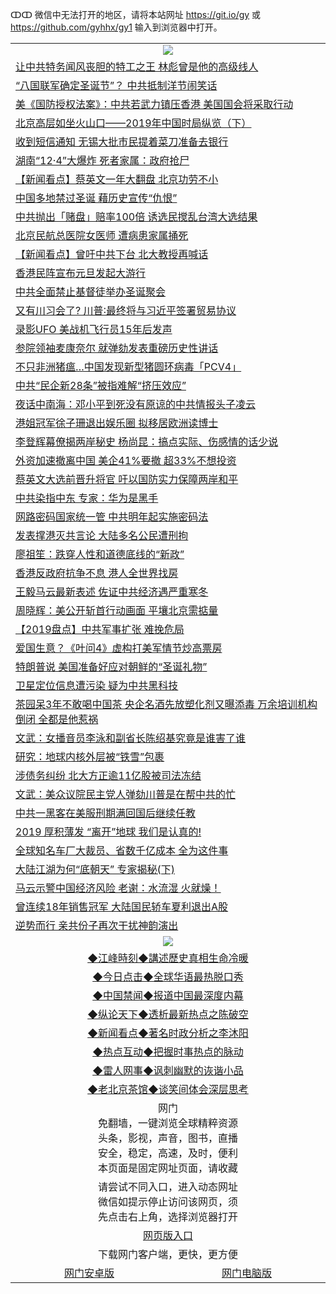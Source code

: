 ↀↀ 微信中无法打开的地区，请将本站网址 https://git.io/gy 或 https://github.com/gyhhx/gy1 输入到浏览器中打开。 

 <table>

  <tr>
    <td colspan="2" align=center><img src="https://cdn.jsdelivr.net/gh/gyoupiodf/im1/20190822-2.jpg"></td>
 </tr>

<tr><td colspan="2" align="left"><a href="https://xball.casa/oo.aspx?name=c1110564&key=eqxowaguscvmxdgc&from=yy">让中共特务闻风丧胆的特工之王 林彪曾是他的高级线人</a></td></tr>
<tr><td colspan="2" align="left"><a href="https://xball.casa/oo.aspx?name=c1110550&key=eqxowaguscvmxdgc&from=yy">“八国联军确定圣诞节”？ 中共抵制洋节闹笑话</a></td></tr>
<tr><td colspan="2" align="left"><a href="https://xball.casa/oo.aspx?name=c1110562&key=eqxowaguscvmxdgc&from=yy">美《国防授权法案》：中共若武力镇压香港 美国国会将采取行动</a></td></tr>
<tr><td colspan="2" align="left"><a href="https://xball.casa/oo.aspx?name=c1110468&key=eqxowaguscvmxdgc&from=yy">北京高层如坐火山口——2019年中国时局纵览（下）</a></td></tr>
<tr><td colspan="2" align="left"><a href="https://xball.casa/oo.aspx?name=c1110576&key=eqxowaguscvmxdgc&from=yy">收到短信通知 无锡大批市民提着菜刀准备去银行</a></td></tr>
<tr><td colspan="2" align="left"><a href="https://xball.casa/oo.aspx?name=c1110533&key=eqxowaguscvmxdgc&from=yy">湖南“12·4”大爆炸 死者家属：政府抢尸</a></td></tr>
<tr><td colspan="2" align="left"><a href="https://xball.casa/oo.aspx?name=c1110498&key=eqxowaguscvmxdgc&from=yy">【新闻看点】蔡英文一年大翻盘 北京功劳不小</a></td></tr>
<tr><td colspan="2" align="left"><a href="https://xball.casa/oo.aspx?name=c1110473&key=eqxowaguscvmxdgc&from=yy">中国多地禁过圣诞 藉历史宣传“仇恨”</a></td></tr>
<tr><td colspan="2" align="left"><a href="https://xball.casa/oo.aspx?name=c1110563&key=eqxowaguscvmxdgc&from=yy">中共抛出「赌盘」赔率100倍 诱选民搅乱台湾大选结果</a></td></tr>
<tr><td colspan="2" align="left"><a href="https://xball.casa/oo.aspx?name=c1110525&key=eqxowaguscvmxdgc&from=yy">北京民航总医院女医师 遭病患家属捅死</a></td></tr>
<tr><td colspan="2" align="left"><a href="https://xball.casa/oo.aspx?name=c1110518&key=eqxowaguscvmxdgc&from=yy">【新闻看点】曾吁中共下台 北大教授再喊话</a></td></tr>
<tr><td colspan="2" align="left"><a href="https://xball.casa/oo.aspx?name=c1110558&key=eqxowaguscvmxdgc&from=yy">香港民阵宣布元旦发起大游行</a></td></tr>
<tr><td colspan="2" align="left"><a href="https://xball.casa/oo.aspx?name=c1110537&key=eqxowaguscvmxdgc&from=yy">中共全面禁止基督徒举办圣诞聚会</a></td></tr>
<tr><td colspan="2" align="left"><a href="https://xball.casa/oo.aspx?name=c1110476&key=eqxowaguscvmxdgc&from=yy">又有川习会了? 川普∶最终将与习近平签署贸易协议</a></td></tr>
<tr><td colspan="2" align="left"><a href="https://xball.casa/oo.aspx?name=c1110538&key=eqxowaguscvmxdgc&from=yy">录影UFO 美战机飞行员15年后发声</a></td></tr>
<tr><td colspan="2" align="left"><a href="https://xball.casa/oo.aspx?name=c1110505&key=eqxowaguscvmxdgc&from=yy">参院领袖麦康奈尔 就弹劾发表重磅历史性讲话</a></td></tr>
<tr><td colspan="2" align="left"><a href="https://xball.casa/oo.aspx?name=c1110485&key=eqxowaguscvmxdgc&from=yy">不只非洲猪瘟…中国发现新型猪圆环病毒「PCV4」</a></td></tr>
<tr><td colspan="2" align="left"><a href="https://xball.casa/oo.aspx?name=c1110570&key=eqxowaguscvmxdgc&from=yy">中共“民企新28条”被指难解“挤压效应”</a></td></tr>
<tr><td colspan="2" align="left"><a href="https://xball.casa/oo.aspx?name=c1110501&key=eqxowaguscvmxdgc&from=yy">夜话中南海：邓小平到死没有原谅的中共情报头子凌云</a></td></tr>
<tr><td colspan="2" align="left"><a href="https://xball.casa/oo.aspx?name=c1110571&key=eqxowaguscvmxdgc&from=yy">港姐冠军徐子珊退出娱乐圈 拟移居欧洲读博士</a></td></tr>
<tr><td colspan="2" align="left"><a href="https://xball.casa/oo.aspx?name=c1110545&key=eqxowaguscvmxdgc&from=yy">李登辉幕僚揭两岸秘史 杨尚昆：搞点实际、伤感情的话少说</a></td></tr>
<tr><td colspan="2" align="left"><a href="https://xball.casa/oo.aspx?name=c1110516&key=eqxowaguscvmxdgc&from=yy">外资加速撤离中国 美企41%要撤 超33%不想投资</a></td></tr>
<tr><td colspan="2" align="left"><a href="https://xball.casa/oo.aspx?name=c1110557&key=eqxowaguscvmxdgc&from=yy">蔡英文大选前晋升将官 吁以国防实力保障两岸和平</a></td></tr>
<tr><td colspan="2" align="left"><a href="https://xball.casa/oo.aspx?name=c1110569&key=eqxowaguscvmxdgc&from=yy">中共染指中东 专家：华为是黑手</a></td></tr>
<tr><td colspan="2" align="left"><a href="https://xball.casa/oo.aspx?name=c1110508&key=eqxowaguscvmxdgc&from=yy">网路密码国家统一管 中共明年起实施密码法</a></td></tr>
<tr><td colspan="2" align="left"><a href="https://xball.casa/oo.aspx?name=c1110513&key=eqxowaguscvmxdgc&from=yy">发表撑港灭共言论 大陆多名公民遭刑拘</a></td></tr>
<tr><td colspan="2" align="left"><a href="https://xball.casa/oo.aspx?name=c1110490&key=eqxowaguscvmxdgc&from=yy">廖祖笙：跌穿人性和道德底线的“新政”</a></td></tr>
<tr><td colspan="2" align="left"><a href="https://xball.casa/oo.aspx?name=c1110524&key=eqxowaguscvmxdgc&from=yy">香港反政府抗争不息 港人全世界找房</a></td></tr>
<tr><td colspan="2" align="left"><a href="https://xball.casa/oo.aspx?name=c1110486&key=eqxowaguscvmxdgc&from=yy">王毅马云最新表述 佐证中共经济遇严重寒冬</a></td></tr>
<tr><td colspan="2" align="left"><a href="https://xball.casa/oo.aspx?name=c1110534&key=eqxowaguscvmxdgc&from=yy">周晓辉：美公开斩首行动画面 平壤北京需掂量</a></td></tr>
<tr><td colspan="2" align="left"><a href="https://xball.casa/oo.aspx?name=c1110532&key=eqxowaguscvmxdgc&from=yy">【2019盘点】中共军事扩张 难挽危局</a></td></tr>
<tr><td colspan="2" align="left"><a href="https://xball.casa/oo.aspx?name=c1110551&key=eqxowaguscvmxdgc&from=yy">爱国生意？《叶问4》虚构打美军情节炒高票房</a></td></tr>
<tr><td colspan="2" align="left"><a href="https://xball.casa/oo.aspx?name=c1110509&key=eqxowaguscvmxdgc&from=yy">特朗普说 美国准备好应对朝鲜的“圣诞礼物”</a></td></tr>
<tr><td colspan="2" align="left"><a href="https://xball.casa/oo.aspx?name=c1110547&key=eqxowaguscvmxdgc&from=yy">卫星定位信息遭污染 疑为中共黑科技</a></td></tr>
<tr><td colspan="2" align="left"><a href="https://xball.casa/oo.aspx?name=c1110495&key=eqxowaguscvmxdgc&from=yy">茶园呆3年不敢喝中国茶 央企名酒先放塑化剂又曝添毒 万余培训机构倒闭 全都是他惹祸</a></td></tr>
<tr><td colspan="2" align="left"><a href="https://xball.casa/oo.aspx?name=c1110488&key=eqxowaguscvmxdgc&from=yy">文武：女播音员李泳和副省长陈绍基究竟是谁害了谁</a></td></tr>
<tr><td colspan="2" align="left"><a href="https://xball.casa/oo.aspx?name=c1110530&key=eqxowaguscvmxdgc&from=yy">研究：地球内核外层被“铁雪”包裹</a></td></tr>
<tr><td colspan="2" align="left"><a href="https://xball.casa/oo.aspx?name=c1110572&key=eqxowaguscvmxdgc&from=yy">涉债务纠纷 北大方正逾11亿股被司法冻结</a></td></tr>
<tr><td colspan="2" align="left"><a href="https://xball.casa/oo.aspx?name=c1110489&key=eqxowaguscvmxdgc&from=yy">文武：美众议院民主党人弹劾川普是在帮中共的忙</a></td></tr>
<tr><td colspan="2" align="left"><a href="https://xball.casa/oo.aspx?name=c1110541&key=eqxowaguscvmxdgc&from=yy">中共一黑客在美服刑期满回国后继续任教</a></td></tr>
<tr><td colspan="2" align="left"><a href="https://xball.casa/oo.aspx?name=c1110540&key=eqxowaguscvmxdgc&from=yy">2019 厚积薄发 “离开”地球 我们是认真的!</a></td></tr>
<tr><td colspan="2" align="left"><a href="https://xball.casa/oo.aspx?name=c1110484&key=eqxowaguscvmxdgc&from=yy">全球知名车厂大裁员、省数千亿成本 全为这件事</a></td></tr>
<tr><td colspan="2" align="left"><a href="https://xball.casa/oo.aspx?name=c1110511&key=eqxowaguscvmxdgc&from=yy">大陆江湖为何“底朝天” 专家揭秘(下)</a></td></tr>
<tr><td colspan="2" align="left"><a href="https://xball.casa/oo.aspx?name=c1110478&key=eqxowaguscvmxdgc&from=yy">马云示警中国经济风险 老谢：水流湿 火就燥！</a></td></tr>
<tr><td colspan="2" align="left"><a href="https://xball.casa/oo.aspx?name=c1110517&key=eqxowaguscvmxdgc&from=yy">曾连续18年销售冠军 大陆国民轿车夏利退出A股</a></td></tr>
<tr><td colspan="2" align="left"><a href="https://xball.casa/oo.aspx?name=c1110512&key=eqxowaguscvmxdgc&from=yy">逆势而行 亲共份子再次干扰神韵演出</a></td></tr>

 <tr>
   <td colspan="2" align=center><img src="https://cdn.jsdelivr.net/gh/gyoupiodf/im1/jf-1.jpg"></td>
  </tr>
   <tr>
   <td colspan="2" align=center> 
<a href="https://xball.casa/oo.aspx?name=c922850&key=eqxowaguscvmxdgc&from=yy&tag=9877">◆江峰時刻◆講述歷史真相生命冷暖</a><br/>
    </td>
  </tr>
   <tr>
   <td colspan="2" align=center> 
<a href="https://xball.casa/oo.aspx?name=c816850&key=eqxowaguscvmxdgc&from=yy&tag=9877">◆今日点击◆全球华语最热脱口秀</a><br/>
    </td>
  </tr>
  <tr>
  <td colspan="2" align=center>
<a href="https://xball.casa/oo.aspx?name=c816860&key=eqxowaguscvmxdgc&from=yy&tag=99733110">◆中国禁闻◆报道中国最深度内幕</a><br/>
   </tr>
  <tr>
     <td colspan="2" align=center>
<a href="https://xball.casa/oo.aspx?name=c816855&key=eqxowaguscvmxdgc&from=yy&tag=997110">◆纵论天下◆透析最新热点之陈破空</a><br/>
   </tr>
   <tr>
      <td colspan="2" align=center>
<a href="https://xball.casa/oo.aspx?name=c838308&key=eqxowaguscvmxdgc&from=yy&tag=9973110">◆新闻看点◆著名时政分析之李沐阳</a><br/>
   </tr>
   <tr>
     <td colspan="2" align=center>
<a href="https://xball.casa/oo.aspx?name=c816852&key=eqxowaguscvmxdgc&from=yy&tag=9733110">◆热点互动◆把握时事热点的脉动</a><br/>
   </tr>
   <tr>
      <td colspan="2" align=center>
<a href="https://xball.casa/oo.aspx?name=c816694&key=eqxowaguscvmxdgc&from=yy&tag=93310">◆雷人网事◆讽刺幽默的诙谐小品</a><br/>
   </tr>
   <tr>
    <td colspan="2" align=center>
<a href="https://xball.casa/oo.aspx?name=c816650&key=eqxowaguscvmxdgc&from=yy&tag=9973110">◆老北京茶馆◆谈笑间体会深层思考</a><br/>
   </tr>
<tr>
    <td colspan="2" align="center">网门<br/>免翻墙，一键浏览全球精粹资源<br/>头条，影视，声音，图书，直播<br/>安全，稳定，高速，及时，便利<br/>本页面是固定网址页面，请收藏</td>
  <tr>
  <tr>
    <td colspan="2" align="center">请尝试不同入口，进入动态网址<br/>微信如提示停止访问该网页，须<br/>先点击右上角，选择浏览器打开</td>
  <tr>
  <tr>
    <td colspan="2" align="center"><a href="https://cdn.statically.io/gh/otiny/up/master/show001.htm">网页版入口</a></td>
  </tr>
  <tr>
    <td colspan="2" align="center">下载网门客户端，更快，更方便</td>
  <tr>
  <tr>
    <td align="center"><a href="https://raw.githubusercontent.com/opipe/up/master/oGatea.apk">网门安卓版</a></td>
    <td align="center"><a href="https://raw.githubusercontent.com/opipe/up/master/oGate.zip">网门电脑版</a></td>
  </tr>

</table>

